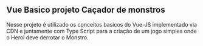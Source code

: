 ## Vue Basico projeto Caçador de monstros
Nesse projeto é utilizado os conceitos basicos do Vue-JS implementado via CDN e juntamente com Type Script para a criação de um jogo simples onde o Heroi deve derrotar o Monstro.
